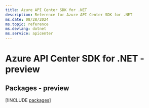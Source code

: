 ```yaml
---
title: Azure API Center SDK for .NET
description: Reference for Azure API Center SDK for .NET
ms.date: 08/28/2024
ms.topic: reference
ms.devlang: dotnet
ms.service: apicenter
---
```

# Azure API Center SDK for .NET - preview
## Packages - preview
[!INCLUDE [packages](api-center-index.md)]